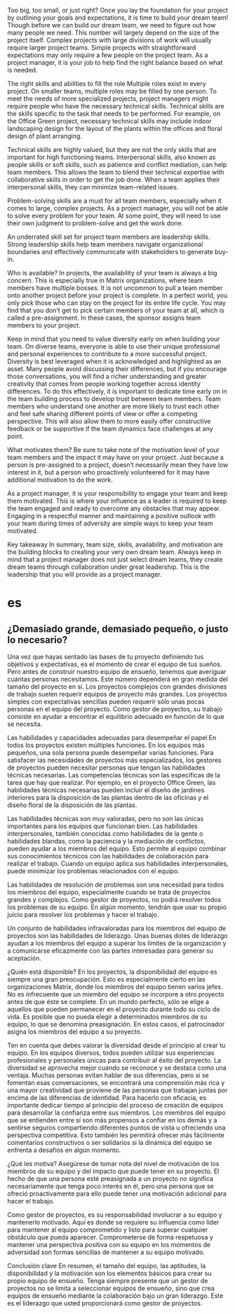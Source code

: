 Too big, too small, or just right?
Once you lay the foundation for your project by outlining your goals and expectations, it is time to build your dream team! Though before we can build our dream team, we need to figure out how many people we need. This number will largely depend on the size of the project itself. Complex projects with large divisions of work will usually require larger project teams. Simple projects with straightforward expectations may only require a few people on the project team. As a project manager, it is your job to help find the right balance based on what is needed.

The right skills and abilities to fill the role
Multiple roles exist in every project. On smaller teams, multiple roles may be filled by one person. To meet the needs of more specialized projects, project managers might require people who have the necessary technical skills. Technical skills are the skills specific to the task that needs to be performed. For example, on the Office Green project, necessary technical skills may include indoor landscaping design for the layout of the plants within the offices and floral design of plant arranging.  

Technical skills are highly valued, but they are not the only skills that are important for high functioning teams. Interpersonal skills, also known as people skills or soft skills, such as patience and conflict mediation, can help team members. This allows the team to blend their technical expertise with collaborative skills in order to get the job done. When a team applies their interpersonal skills, they can minimize team-related issues. 

Problem-solving skills are a must for all team members, especially when it comes to large, complex projects. As a project manager, you will not be able to solve every problem for your team. At some point, they will need to use their own judgment to problem-solve and get the work done. 

An underrated skill set for project team members are leadership skills. Strong leadership skills help team members navigate organizational boundaries and effectively communicate with stakeholders to generate buy-in. 

Who is available?
In projects, the availability of your team is always a big concern. This is especially true in Matrix organizations, where team members have multiple bosses. It is not uncommon to pull a team member onto another project before your project is complete. In a perfect world, you only pick those who can stay on the project for its entire life cycle. You may find that you don’t get to pick certain members of your team at all, which is called a pre-assignment. In these cases, the sponsor assigns team members to your project.

Keep in mind that you need to value diversity early on when building your team. On diverse teams, everyone is able to use their unique professional and personal experiences to contribute to a more successful project. Diversity is best leveraged when it is acknowledged and highlighted as an asset. Many people avoid discussing their differences, but if you encourage those conversations, you will find a richer understanding and greater creativity that comes from people working together across identity differences. To do this effectively, it is important to dedicate time early on in the team building process to develop trust between team members. Team members who understand one another are more likely to trust each other and feel safe sharing different points of view or offer a competing perspective. This will also allow them to more easily offer constructive feedback or be supportive if the team dynamics face challenges at any point.

What motivates them?
Be sure to take note of the motivation level of your team members and the impact it may have on your project. Just because a person is pre-assigned to a project, doesn’t necessarily mean they have low interest in it, but a person who proactively volunteered for it may have additional motivation to do the work.

As a project manager, it is your responsibility to engage your team and keep them motivated. This is where your influence as a leader is required to keep the team engaged and ready to overcome any obstacles that may appear. Engaging in a respectful manner and maintaining a positive outlook with your team during times of adversity are simple ways to keep your team motivated.  

Key takeaway 
In summary, team size, skills, availability, and motivation are the building blocks to creating your very own dream team. Always keep in mind that a project manager does not just select dream teams, they create dream teams through collaboration under great leadership. This is the leadership that you will provide as a project manager. 
# es
## ¿Demasiado grande, demasiado pequeño, o justo lo necesario?
Una vez que hayas sentado las bases de tu proyecto definiendo tus objetivos y expectativas, es el momento de crear el equipo de tus sueños.
Pero antes de construir nuestro equipo de ensueño, tenemos que averiguar cuántas personas necesitamos.
Este número dependerá en gran medida del tamaño del proyecto en sí. Los proyectos complejos con grandes divisiones de trabajo suelen requerir equipos de proyecto más grandes.
Los proyectos simples con expectativas sencillas pueden requerir sólo unas pocas personas en el equipo del proyecto.
Como gestor de proyectos, su trabajo consiste en ayudar a encontrar el equilibrio adecuado en función de lo que se necesita.

Las habilidades y capacidades adecuadas para desempeñar el papel
En todos los proyectos existen múltiples funciones.
En los equipos más pequeños, una sola persona puede desempeñar varias funciones. Para satisfacer las necesidades de proyectos más especializados, los gestores de proyectos pueden necesitar personas que tengan las habilidades técnicas necesarias. Las competencias técnicas son las específicas de la tarea que hay que realizar.
Por ejemplo, en el proyecto Office Green, las habilidades técnicas necesarias pueden incluir el diseño de jardines interiores para la disposición de las plantas dentro de las oficinas y el diseño floral de la disposición de las plantas.  

Las habilidades técnicas son muy valoradas, pero no son las únicas importantes para los equipos que funcionan bien. Las habilidades interpersonales, también conocidas como habilidades de la gente o habilidades blandas, como la paciencia y la mediación de conflictos, pueden ayudar a los miembros del equipo. Esto permite al equipo combinar sus conocimientos técnicos con las habilidades de colaboración para realizar el trabajo.
Cuando un equipo aplica sus habilidades interpersonales, puede minimizar los problemas relacionados con el equipo. 

Las habilidades de resolución de problemas son una necesidad para todos los miembros del equipo, especialmente cuando se trata de proyectos grandes y complejos. Como gestor de proyectos, no podrá resolver todos los problemas de su equipo. En algún momento, tendrán que usar su propio juicio para resolver los problemas y hacer el trabajo. 

Un conjunto de habilidades infravaloradas para los miembros del equipo de proyectos son las habilidades de liderazgo. Unas buenas dotes de liderazgo ayudan a los miembros del equipo a superar los límites de la organización y a comunicarse eficazmente con las partes interesadas para generar su aceptación. 

¿Quién está disponible?
En los proyectos, la disponibilidad del equipo es siempre una gran preocupación. Esto es especialmente cierto en las organizaciones Matrix, donde los miembros del equipo tienen varios jefes.
No es infrecuente que un miembro del equipo se incorpore a otro proyecto antes de que éste se complete. En un mundo perfecto, sólo se elige a aquellos que pueden permanecer en el proyecto durante todo su ciclo de vida. Es posible que no pueda elegir a determinados miembros de su equipo, lo que se denomina preasignación. En estos casos, el patrocinador asigna los miembros del equipo a su proyecto.

Ten en cuenta que debes valorar la diversidad desde el principio al crear tu equipo. En los equipos diversos, todos pueden utilizar sus experiencias profesionales y personales únicas para contribuir al éxito del proyecto. La diversidad se aprovecha mejor cuando se reconoce y se destaca como una ventaja. Muchas personas evitan hablar de sus diferencias, pero si se fomentan esas conversaciones, se encontrará una comprensión más rica y una mayor creatividad que proviene de las personas que trabajan juntas por encima de las diferencias de identidad. Para hacerlo con eficacia, es importante dedicar tiempo al principio del proceso de creación de equipos para desarrollar la confianza entre sus miembros. Los miembros del equipo que se entienden entre sí son más propensos a confiar en los demás y a sentirse seguros compartiendo diferentes puntos de vista u ofreciendo una perspectiva competitiva. Esto también les permitirá ofrecer más fácilmente comentarios constructivos o ser solidarios si la dinámica del equipo se enfrenta a desafíos en algún momento.

¿Qué les motiva?
Asegúrese de tomar nota del nivel de motivación de los miembros de su equipo y del impacto que puede tener en su proyecto. El hecho de que una persona esté preasignada a un proyecto no significa necesariamente que tenga poco interés en él, pero una persona que se ofreció proactivamente para ello puede tener una motivación adicional para hacer el trabajo.

Como gestor de proyectos, es su responsabilidad involucrar a su equipo y mantenerlo motivado. Aquí es donde se requiere su influencia como líder para mantener al equipo comprometido y listo para superar cualquier obstáculo que pueda aparecer. Comprometerse de forma respetuosa y mantener una perspectiva positiva con su equipo en los momentos de adversidad son formas sencillas de mantener a su equipo motivado.  

Conclusión clave 
En resumen, el tamaño del equipo, las aptitudes, la disponibilidad y la motivación son los elementos básicos para crear su propio equipo de ensueño. Tenga siempre presente que un gestor de proyectos no se limita a seleccionar equipos de ensueño, sino que crea equipos de ensueño mediante la colaboración bajo un gran liderazgo. Este es el liderazgo que usted proporcionará como gestor de proyectos. 